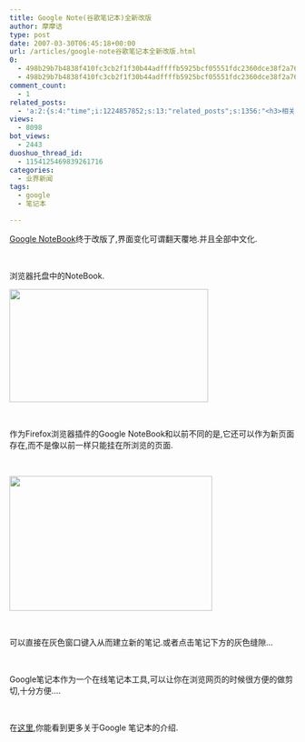 ```yaml
---
title: Google Note(谷歌笔记本)全新改版
author: 摩摩诘
type: post
date: 2007-03-30T06:45:18+00:00
url: /articles/google-note谷歌笔记本全新改版.html
0:
  - 498b29b7b4838f410fc3cb2f1f30b44adffffb5925bcf05551fdc2360dce38f2a76b1884f451e96c24f8fbb84b2e2cad
  - 498b29b7b4838f410fc3cb2f1f30b44adffffb5925bcf05551fdc2360dce38f2a76b1884f451e96c24f8fbb84b2e2cad
comment_count:
  - 1
related_posts:
  - 'a:2:{s:4:"time";i:1224857852;s:13:"related_posts";s:1356:"<h3>相关日志</h3><ul class="related_post"><li><a href="http://www.digglife.cn/articles/firefox%e5%9c%a8%e4%be%a7%e8%be%b9%e6%a0%8f%e4%b8%ad%e6%89%93%e5%bc%80google-notebook%e5%92%8cgtalk.html" title="Firefox:在侧边栏中打开Google Notebook和GTalk">Firefox:在侧边栏中打开Google Notebook和GTalk</a></li><li><a href="http://www.digglife.cn/articles/adsense-for-feed-review.html" title="Google AdSense的Feed广告">Google AdSense的Feed广告</a></li><li><a href="http://www.digglife.cn/articles/google-maps-japan-street-view.html" title="Google地图日本版加入街景(Street View)功能">Google地图日本版加入街景(Street View)功能</a></li><li><a href="http://www.digglife.cn/articles/knol-open.html" title="Google的维基百科Knol正式开放">Google的维基百科Knol正式开放</a></li><li><a href="http://www.digglife.cn/articles/google-docs-templates.html" title="使用开放的模板创建Google文件">使用开放的模板创建Google文件</a></li><li><a href="http://www.digglife.cn/articles/adsense-referrals-retired.html" title="Adsense推介计划将在8月底暂停">Adsense推介计划将在8月底暂停</a></li><li><a href="http://www.digglife.cn/articles/add-google-toolbar-functions-firefox3.html" title="给Firefox 3添加Google Toolbar的功能">给Firefox 3添加Google Toolbar的功能</a></li></ul>";}'
views:
  - 8098
bot_views:
  - 2443
duoshuo_thread_id:
  - 1154125469839261716
categories:
  - 业界新闻
tags:
  - google
  - 笔记本

---
```

[Google NoteBook][1]终于改版了,界面变化可谓翻天覆地.并且全部中文化.

&nbsp;

浏览器托盘中的NoteBook.

<a href="http://javabeta.yo2.cn/wp-content/uploads/3/379/2007/03/WindowsLiveWriter/GoogleNote_CF51/LiteNote%5B26%5D.jpg" atomicselection="true"><img style="border-top-width: 0px; border-left-width: 0px; border-bottom-width: 0px; border-right-width: 0px" height="199" src="http://digglife.qiniudn.com/qiniu/26/image/3ad047f2e1d9b86150c8d3e7ae0b65d1.jpg" width="350" border="0" /></a> 

&nbsp;

作为Firefox浏览器插件的Google NoteBook和以前不同的是,它还可以作为新页面存在,而不是像以前一样只能挂在所浏览的页面.

&nbsp;

<a href="http://javabeta.yo2.cn/wp-content/uploads/3/379/2007/03/WindowsLiveWriter/GoogleNote_CF51/IndeNote%5B7%5D.png" atomicselection="true"><img style="border-top-width: 0px; border-left-width: 0px; border-bottom-width: 0px; border-right-width: 0px" height="237" src="http://digglife.qiniudn.com/qiniu/26/image/c1041e5c512e84f1c125bf335532ca64.png" width="357" border="0" /></a> 

&nbsp;

可以直接在灰色窗口键入从而建立新的笔记.或者点击笔记下方的灰色缝隙&#8230;

&nbsp;

Google笔记本作为一个在线笔记本工具,可以让你在浏览网页的时候很方便的做剪切,十分方便&#8230;.

&nbsp;

在[这里][2],你能看到更多关于Google 笔记本的介绍.

 [1]: http://www.google.com/notebook
 [2]: http://www.google.com/intl/zh-CN/googlenotebook/faq.html#whyuse